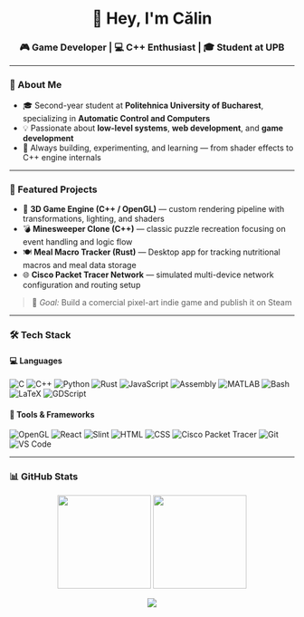 <!-- Banner -->
<h1 align="center">👋 Hey, I'm Călin</h1>
<h3 align="center">🎮 Game Developer | 💻 C++ Enthusiast | 🎓 Student at UPB</h3>

---

### 🌟 About Me

- 🎓 Second-year student at **Politehnica University of Bucharest**, specializing in **Automatic Control and Computers**  
- 💡 Passionate about **low-level systems**, **web development**, and **game development** 
- 🧱 Always building, experimenting, and learning — from shader effects to C++ engine internals  

---
### 🧩 Featured Projects

- 🧠 **3D Game Engine (C++ / OpenGL)** — custom rendering pipeline with transformations, lighting, and shaders
- 💣 **Minesweeper Clone (C++)** — classic puzzle recreation focusing on event handling and logic flow
- 🍽️ **Meal Macro Tracker (Rust)** — Desktop app for tracking nutritional macros and meal data storage
- 🌐 **Cisco Packet Tracer Network** — simulated multi-device network configuration and routing setup

> 🎯 *Goal:* Build a comercial pixel-art indie game and publish it on Steam

---
### 🛠️ Tech Stack

#### 💻 Languages  
![C](https://img.shields.io/badge/C-00599C?style=for-the-badge&logo=c&logoColor=white)
![C++](https://img.shields.io/badge/C++-00599C?style=for-the-badge&logo=c%2B%2B&logoColor=white)
![Python](https://img.shields.io/badge/Python-3776AB?style=for-the-badge&logo=python&logoColor=white)
![Rust](https://img.shields.io/badge/Rust-000000?style=for-the-badge&logo=rust&logoColor=white)
![JavaScript](https://img.shields.io/badge/JavaScript-F7DF1E?style=for-the-badge&logo=javascript&logoColor=black)
![Assembly](https://img.shields.io/badge/Assembly-525252?style=for-the-badge&logoColor=white)
![MATLAB](https://img.shields.io/badge/MATLAB-0076A8?style=for-the-badge&logo=mathworks&logoColor=white)
![Bash](https://img.shields.io/badge/Bash-121011?style=for-the-badge&logo=gnu-bash&logoColor=white)
![LaTeX](https://img.shields.io/badge/LaTeX-008080?style=for-the-badge&logo=latex&logoColor=white)
![GDScript](https://img.shields.io/badge/GDScript-478CBF?style=for-the-badge&logo=godot-engine&logoColor=white)

#### 🧰 Tools & Frameworks  
![OpenGL](https://img.shields.io/badge/OpenGL-5586A4?style=for-the-badge&logo=opengl&logoColor=white)
![React](https://img.shields.io/badge/React-61DAFB?style=for-the-badge&logo=react&logoColor=black)
![Slint](https://img.shields.io/badge/Slint-4C51BF?style=for-the-badge&logo=slint&logoColor=white)
![HTML](https://img.shields.io/badge/HTML5-E34F26?style=for-the-badge&logo=html5&logoColor=white)
![CSS](https://img.shields.io/badge/CSS3-1572B6?style=for-the-badge&logo=css3&logoColor=white)
![Cisco Packet Tracer](https://img.shields.io/badge/Cisco_Packet_Tracer-1BA0D7?style=for-the-badge&logo=cisco&logoColor=white)
![Git](https://img.shields.io/badge/Git-F05032?style=for-the-badge&logo=git&logoColor=white)
![VS Code](https://img.shields.io/badge/VS_Code-0078d7?style=for-the-badge&logo=visual-studio-code&logoColor=white)


---

### 📊 GitHub Stats

<p align="center">
  <img src="https://github-readme-stats.vercel.app/api?username=CalinCodes&show_icons=true&theme=tokyonight&hide_border=true" height="165" />
  <img src="https://github-readme-streak-stats.herokuapp.com/?user=CalinCodes&theme=tokyonight&hide_border=true" height="165" />
</p>

<p align="center">
  <img src="https://github-readme-stats.vercel.app/api/top-langs/?username=CalinCodes&layout=compact&theme=tokyonight&hide_border=true" />
</p>
